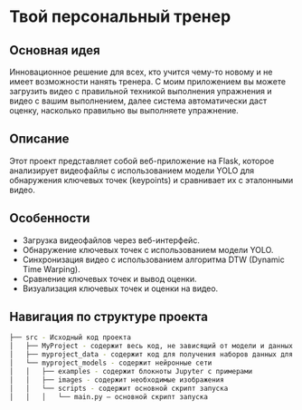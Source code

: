# Твой персональный тренер

## Основная идея

Инновационное решение для всех, кто учится чему-то новому и не имеет возможности нанять тренера. 
С моим приложением вы можете загрузить видео с правильной техникой выполнения упражнения и видео с вашим выполнением, далее система автоматически даст оценку, насколько правильно вы выполняете упражнение.

## Описание

Этот проект представляет собой веб-приложение на Flask, которое анализирует видеофайлы с использованием модели YOLO для обнаружения ключевых точек (keypoints) и сравнивает их с эталонными видео.

## Особенности

- Загрузка видеофайлов через веб-интерфейс.
- Обнаружение ключевых точек с использованием модели YOLO.
- Синхронизация видео с использованием алгоритма DTW (Dynamic Time Warping).
- Сравнение ключевых точек и вывод оценки.
- Визуализация ключевых точек и оценки на видео.

## Навигация по структуре проекта

```bash
├── src - Исходный код проекта
│   ├── MyProject - содержит весь код, не зависящий от модели и данных
│   ├── myproject_data - содержит код для получения наборов данных для исследований
│   └── myproject_models - содержит нейронные сети
│   │   ├── examples - содержит блокноты Jupyter c примерами
│   │   ├── images - содержит необходимые изображения
│   │   └── scripts - содержит основной скрипт запуска
│   │   │   └── main.py — основной скрипт запуска
```
